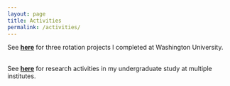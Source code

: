 ```yaml
---
layout: page
title: Activities
permalink: /activities/
---
```


See <strong><a href="https://haikuoli.github.io/rotation/">here</a></strong> for three rotation projects I completed at Washington University.<br><br>

See <strong><a href="https://haikuoli.github.io/undergraduate/">here</a></strong> for research activities in my undergraduate study at multiple institutes.<br><br>